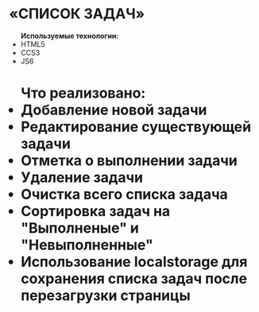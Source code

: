 <h1>«СПИСОК ЗАДАЧ»</h1>

<ul>
  <b>Используемые технологии:</b>

  <li>HTML5</li>
  <li>CCS3</li>
  <li>JS6</li>
  <h1>
  <b>Что реализовано:</b>
  <li>Добавление новой задачи</li>
  <li>Редактирование существующей задачи</li>
  <li>Отметка о выполнении задачи</li>
  <li>Удаление задачи</li>
  <li>Очистка всего списка задача</li>
  <li>Сортировка задач на "Выполненые" и "Невыполненные"</li>
  <li>Использование localstorage для сохранения списка задач после перезагрузки страницы</li>
</ul>


